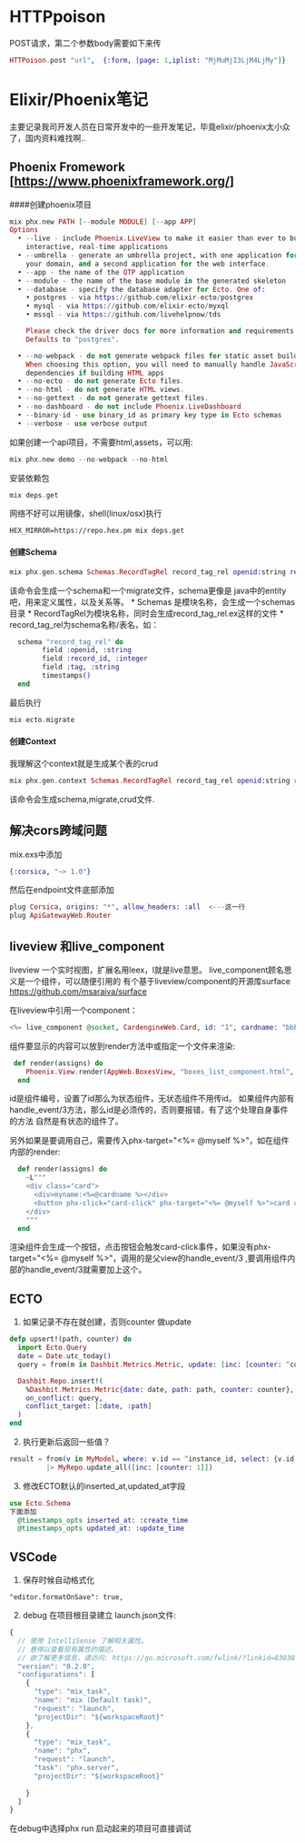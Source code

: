 
# HTTPpoison
POST请求，第二个参数body需要如下来传
```elixir
HTTPoison.post "url",  {:form, [page: 1,iplist: "MjMuMjI3LjM4LjMy"]}
```

# Elixir/Phoenix笔记
主要记录我司开发人员在日常开发中的一些开发笔记，毕竟elixir/phoenix太小众了，国内资料难找啊..

 

## Phoenix Fromework [https://www.phoenixframework.org/]
####创建phoenix项目
```elixir
mix phx.new PATH [--module MODULE] [--app APP]
Options
  • --live - include Phoenix.LiveView to make it easier than ever to build
    interactive, real-time applications
  • --umbrella - generate an umbrella project, with one application for
    your domain, and a second application for the web interface.
  • --app - the name of the OTP application
  • --module - the name of the base module in the generated skeleton
  • --database - specify the database adapter for Ecto. One of:
    • postgres - via https://github.com/elixir-ecto/postgrex
    • mysql - via https://github.com/elixir-ecto/myxql
    • mssql - via https://github.com/livehelpnow/tds

    Please check the driver docs for more information and requirements.
    Defaults to "postgres".

  • --no-webpack - do not generate webpack files for static asset building.
    When choosing this option, you will need to manually handle JavaScript
    dependencies if building HTML apps
  • --no-ecto - do not generate Ecto files.
  • --no-html - do not generate HTML views.
  • --no-gettext - do not generate gettext files.
  • --no-dashboard - do not include Phoenix.LiveDashboard
  • --binary-id - use binary_id as primary key type in Ecto schemas
  • --verbose - use verbose output
```
如果创建一个api项目，不需要html,assets，可以用:
```elixir
mix phx.new demo --no-webpack --no-html
```

安装依赖包
```elixir
mix deps.get
```
网络不好可以用镜像，shell(linux/osx)执行
```
HEX_MIRROR=https://repo.hex.pm mix deps.get
```
#### 创建Schema
```elixir
mix phx.gen.schema Schemas.RecordTagRel record_tag_rel openid:string record_id:integer tag_id:integer
```

该命令会生成一个schema和一个migrate文件，schema更像是 java中的entity吧，用来定义属性，以及关系等。
    * Schemas 是模块名称，会生成一个schemas目录
    * RecordTagRel为模块名称，同时会生成record_tag_rel.ex这样的文件
    * record_tag_rel为schema名称/表名，如：
  ```elixir
    schema "record_tag_rel" do
          field :openid, :string
          field :record_id, :integer
          field :tag, :string
          timestamps()
    end
  ```
最后执行
```elixir
mix ecto.migrate
```

#### 创建Context
我理解这个context就是生成某个表的crud
```elixir
mix phx.gen.context Schemas.RecordTagRel record_tag_rel openid:string record_id:integer tag_id:integer
```

该命令会生成schema,migrate,crud文件.

## 解决cors跨域问题
mix.exs中添加
```elixir
{:corsica, "~> 1.0"}
```
然后在endpoint文件底部添加
```elixir
plug Corsica, origins: "*", allow_headers: :all  <---这一行
plug ApiGatewayWeb.Router
```


## liveview 和live_component
liveview 一个实时视图，扩展名用leex，l就是live意思。
live_component顾名思义是一个组件，可以随便引用的
有个基于liveview/component的开源库surface
https://github.com/msaraiva/surface

在liveview中引用一个component：
```elixir
<%= live_component @socket, CardengineWeb.Card, id: "1", cardname: "bbbb"%>
```
组件要显示的内容可以放到render方法中或指定一个文件来渲染:
```elixir
 def render(assigns) do
    Phoenix.View.render(AppWeb.BoxesView, "boxes_list_component.html", assigns)
  end
  ```
id是组件编号，设置了id那么为状态组件，无状态组件不用传id。
如果组件内部有handle_event/3方法，那么id是必须传的，否则要报错，有了这个处理自身事件的方法
自然是有状态的组件了。

另外如果是要调用自己，需要传入phx-target="<%= @myself %>"，如在组件内部的render:
```elixir
  def render(assigns) do
    ~L"""
    <div class="card">
      <div>myname:<%=@cardname %></div>
      <button phx-click="card-click" phx-target="<%= @myself %>">card click</button>
    </div>
    """
  end
  ```
  渲染组件会生成一个按钮，点击按钮会触发card-click事件，如果没有phx-target="<%= @myself %>"，调用的是父view的handle_event/3 ,要调用组件内部的handle_event/3就需要加上这个。

## ECTO

1. 如果记录不存在就创建，否则counter 做update
```elixir
defp upsert!(path, counter) do
  import Ecto.Query
  date = Date.utc_today()
  query = from(m in Dashbit.Metrics.Metric, update: [inc: [counter: ^counter]])

  Dashbit.Repo.insert!(
    %Dashbit.Metrics.Metric{date: date, path: path, counter: counter},
    on_conflict: query,
    conflict_target: [:date, :path]
  )
end
```

2. 执行更新后返回一些值？
```elixir
result = from(v in MyModel, where: v.id == ^instance_id, select: {v.id, v.counter})
         |> MyRepo.update_all([inc: [counter: 1]])

```

3. 修改ECTO默认的inserted_at,updated_at字段
```elixir
use Ecto.Schema
下面添加
  @timestamps_opts inserted_at: :create_time
  @timestamps_opts updated_at: :update_time
  ```


## VSCode
1. 保存时候自动格式化
```vscode
"editor.formatOnSave": true,
```

2. debug
在项目根目录建立 launch.json文件:
```js
{
  // 使用 IntelliSense 了解相关属性。 
  // 悬停以查看现有属性的描述。
  // 欲了解更多信息，请访问: https://go.microsoft.com/fwlink/?linkid=830387
  "version": "0.2.0",
  "configurations": [
    {
      "type": "mix_task",
      "name": "mix (Default task)",
      "request": "launch",
      "projectDir": "${workspaceRoot}"
    },
    {
      "type": "mix_task",
      "name": "phx",
      "request": "launch",
      "task": "phx.server",
      "projectDir": "${workspaceRoot}"
     
    }
  ]
}
```
在debug中选择phx run 启动起来的项目可直接调试